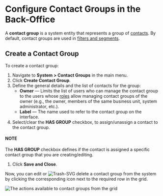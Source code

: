 <a id="contact-groups"></a>

# Configure Contact Groups in the Back-Office

A **contact group** is a system entity that represents a group of [contacts](../../../glossary.md#term-Contact). By default, contact groups are used in [filters and segments](../../reports-segments/filters.md#user-guide-filters-management).

## Create a Contact Group

To create a contact group:

1. Navigate to **System > Contact Groups** in the main menu.
2. Click **Create Contact Group**.
3. Define the general details and the list of contacts for the group:
   * **Owner** — Limits the list of users who can manage the contact group to the users whose [roles](../user-management/roles/index.md#user-guide-user-management-permissions) allow managing contact groups of the owner (e.g., the owner, members of the same business unit, system administrator, etc.).
   * **Label** — The name used to refer to the contact group on the interface.
4. Select/clear the **HAS GROUP**  checkbox, to assign/unassign a contact to the contact group.

#### NOTE
The **HAS GROUP** checkbox defines if the contact is assigned a specific contact group that you are creating/editing.

1. Click **Save and Close**.

Now, you can <i class="fa fa-edit fa-lg" aria-hidden="true"></i> edit or ![Trash-SVG](_themes/sphinx_rtd_theme/static/svg-icons/trash.svg) delete a contact group from the system by clicking the corresponding icon next to the required row in the grid.

![The actions available to contact groups from the grid](user/img/system/contact_groups/cont_groups_grid.png)
<!-- fa-bars = fa-navicon -->
<!-- Ic Tiles is used as Set As Default in saved views, and as tiles in display layout options -->
<!-- IcPencil refers to Rename in Commerce and Inline Editing in CRM -->
<!-- Check mark in the square. -->
<!-- SortDesc is also used as drop-down arrow -->
<!-- A -->
<!-- B -->
<!-- C -->
<!-- D -->
<!-- E -->
<!-- F -->
<!-- G -->
<!-- H -->
<!-- I -->
<!-- L -->
<!-- M -->
<!-- P -->
<!-- R -->
<!-- S -->
<!-- T -->
<!-- U -->
<!-- Z -->
